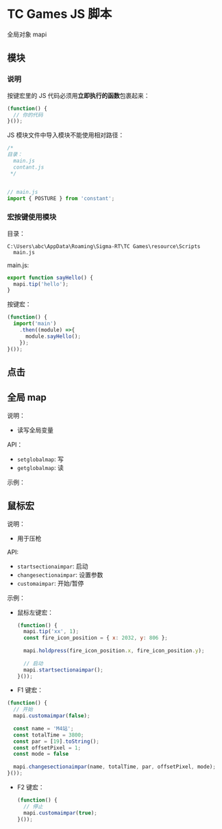 # TC Games JS 脚本

全局对象 mapi

## 模块

### 说明

按键宏里的 JS 代码必须用**立即执行的函数**包裹起来：

```javascript
(function() {
  // 你的代码
}());
```

JS 模块文件中导入模块不能使用相对路径：

```javascript
/*
目录：
  main.js
  contant.js
 */


// main.js
import { POSTURE } from 'constant';
```

### 宏按键使用模块

目录：

```text
C:\Users\abc\AppData\Roaming\Sigma-RT\TC Games\resource\Scripts
  main.js
```

main.js:

```javascript
export function sayHello() {
  mapi.tip('hello');
}
```

按键宏：

```javascript
(function() {
  import('main')
    .then((module) =>{
      module.sayHello();
    });
}());
```

## 点击

## 全局 map

说明：

* 读写全局变量

API：

* `setglobalmap`: 写
* `getglobalmap`: 读

示例：

## 鼠标宏

说明：

* 用于压枪

API:

* `startsectionaimpar`: 启动
* `changesectionaimpar`: 设置参数
* `customaimpar`: 开始/暂停

示例：

* 鼠标左键宏：

  ```javascript
  (function() {
    mapi.tip('xx', 1);
    const fire_icon_position = { x: 2032, y: 806 };
    
    mapi.holdpress(fire_icon_position.x, fire_icon_position.y);
    
    // 启动
    mapi.startsectionaimpar();
  }());
  ```

* F1 键宏：

 ```javascript
 (function() {
   // 开始
   mapi.customaimpar(false);
       
   const name = 'M4站';
   const totalTime = 3800;
   const par = [19].toString();
   const offsetPixel = 1;
   const mode = false 
       
   mapi.changesectionaimpar(name, totalTime, par, offsetPixel, mode);
 }());
 ```

* F2 键宏：

  ```javascript
  (function() {
    // 停止
    mapi.customaimpar(true);
  }());
  ```
